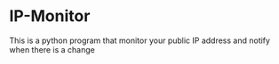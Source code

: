 IP-Monitor
==========

This is a python program that monitor your public IP address and notify when there is a change